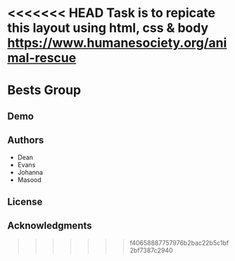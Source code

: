 <<<<<<< HEAD
Task is to repicate this layout using html, css & body 
https://www.humanesociety.org/animal-rescue
=======
# Bests Group

## Demo

## Authors

- Dean
- Evans
- Johanna
- Masood

## License

## Acknowledgments
>>>>>>> f40658887757976b2bac22b5c1bf2bf7387c2940
